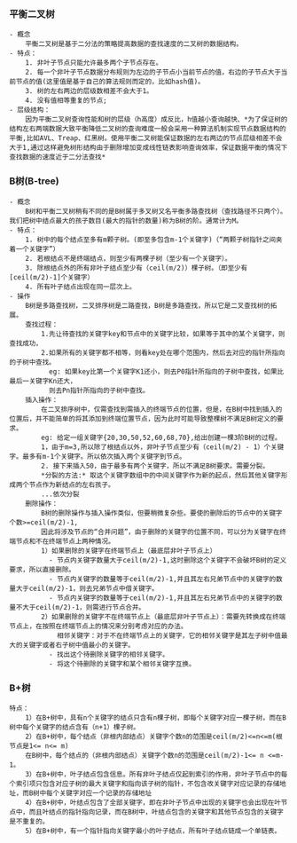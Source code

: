 ### 平衡二叉树
    - 概念
        平衡二叉树是基于二分法的策略提高数据的查找速度的二叉树的数据结构。
    - 特点：
        1. 非叶子节点只能允许最多两个子节点存在。
        2. 每一个非叶子节点数据分布规则为左边的子节点小当前节点的值，右边的子节点大于当前节点的值(这里值是基于自己的算法规则而定的，比如hash值)。
        3. 树的左右两边的层级数相差不会大于1。
        4. 没有值相等重复的节点;
    - 层级结构：
        因为平衡二叉树查询性能和树的层级（h高度）成反比，h值越小查询越快、*为了保证树的结构左右两端数据大致平衡降低二叉树的查询难度一般会采用一种算法机制实现节点数据结构的平衡,比如AVL、Treap、红黑树。使用平衡二叉树能保证数据的左右两边的节点层级相差不会大于1,通过这样避免树形结构由于删除增加变成线性链表影响查询效率，保证数据平衡的情况下查找数据的速度近于二分法查找*
### B树(B-tree)
    - 概念
        B树和平衡二叉树稍有不同的是B树属于多叉树又名平衡多路查找树（查找路径不只两个）。我们把树中结点最大的孩子数目(最大的指针的数量)称为B树的阶。通常计为M。
    - 特点：
        1. 树中的每个结点至多有m颗子树。(即至多包含m-1个关键字)（“两颗子树指针之间夹着一个关键字”）
        2. 若根结点不是终端结点，则至少有两棵子树（至少有一个关键字）。
        3. 除根结点外的所有非叶子结点至少有（ceil(m/2)）棵子树。（即至少有[ceil(m/2)-1]个关键字）
        4. 所有叶子结点出现在同一层次上。
    - 操作
        B树是多路查找树，二叉排序树是二路查找，B树是多路查找，所以它是二叉查找树的拓展。
        查找过程：
            1.先让待查找的关键字key和节点中的关键字比较，如果等于其中的某个关键字，则查找成功，
            2.如果所有的关键字都不相等，则看key处在哪个范围内，然后去对应的指针所指向的子树中查找。
              eg: 如果key比第一个关键字K1还小，则去P0指针所指向的子树中查找，如果比最后一关键字Kn还大，
              则去Pn指针所指向的子树中查找。
        插入操作：
            在二叉排序树中，仅需查找到需插入的终端节点的位置，但是，在B树中找到插入的位置后，并不能简单的将其添加到终端位置节点，因为此时可能导致整棵树不满足B树定义的要求。
            eg: 给定一组关键字{20,30,50,52,60,68,70},给出创建一棵3阶B树的过程。
            1，由于m=3,所以除了根结点以外，非叶子节点至少有（ceil(m/2) - 1）个关键字。最多有m-1个关键字。所以依次插入两个关键字到节点。
            2. 接下来插入50，由于最多有两个关键字，所以不满足B树要求。需要分裂。
            *分裂的方法:* 取这个关键字数组中的中间关键字作为新的起点，然后其他关键字形成两个节点作为新结点的左右孩子。
            ...依次分裂
        删除操作：
            B树的删除操作与插入操作类似，但要稍微复杂些。要使的删除后的节点中的关键字个数>=ceil(m/2)-1,
            因此将涉及节点的“合并问题”，由于删除的关键字的位置不同，可以分为关键字在终端节点和不在终端节点上两种情况。
            1）如果删除的关键字在终端节点上（最底层非叶子节点上）
              - 节点内关键字数量大于ceil(m/2)-1,这时删除这个关键字不会破坏B树的定义要求，所以直接删除。
              - 节点内关键字的数量等于ceil(m/2)-1,并且其左右兄弟节点中的关键字的数量大于ceil(m/2)-1，则去兄弟节点中借关键字。
              - 节点内关键字的数量等于ceil(m/2)-1,并且其左右兄弟节点中的关键字的数量不大于ceil(m/2)-1，则需进行节点合并。
            2）如果删除的关键字不在终端节点上（最底层非叶子节点上）：需要先转换成在终端节点上，在按照在终端节点上的情况来分别考虑对应的办法。
                相邻关键字：对于不在终端节点上的关键字，它的相邻关键字是其左子树中值最大的关键字或者右子树中值最小的关键字。
              - 找出这个待删除关键字的相邻关键字。
              - 将这个待删除的关键字和某个相邻关键字互换。
### B+树
    特点：
        1）在B+树中，具有n个关键字的结点只含有n棵子树，即每个关键字对应一棵子树，而在B树中每个关键字的结点含有（n+1）棵子树。
        2）在B+树中，每个结点（非根内部结点）关键字个数n的范围是ceil(m/2)<=n<=m(根节点是1<= n<= m)
        在B树中，每个结点的（非根内部结点）关键字个数n的范围是ceil(m/2)-1<= n <=m-1。
        3）在B+树中，叶子结点包含信息。所有非叶子结点仅起到索引的作用，非叶子节点中的每个索引项只包含对应子树的最大关键字和指向该子树的指针，不包含改关键字对应记录的存储地址，而B树中每个关键字对应一个记录的存储地址
        4）在B+树中，叶结点包含了全部关键字，即在非叶子节点中出现的关键字也会出现在叶节点中，而且叶结点的指针指向记录，而在B树中，叶结点包含的关键字和其他节点包含的关键字是不重复的。
        5）在B+树中，有一个指针指向关键字最小的叶子结点，所有叶子结点链成一个单链表。
        
